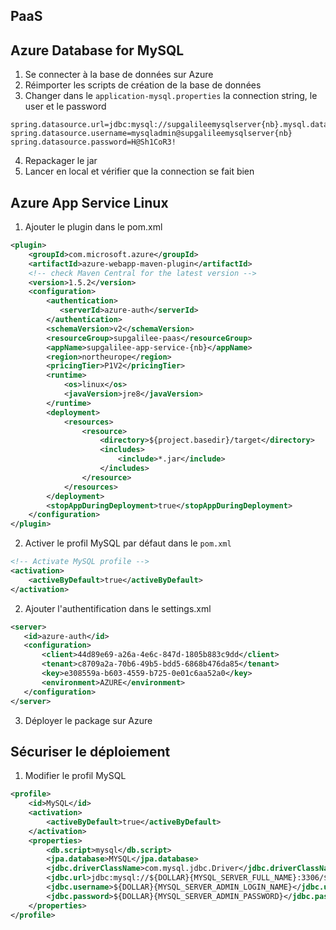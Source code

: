 ## PaaS

## Azure Database for MySQL
1. Se connecter à la base de données sur Azure
2. Réimporter les scripts de création de la base de données
3. Changer dans le ```application-mysql.properties``` la connection string, le user et le password
```properties
spring.datasource.url=jdbc:mysql://supgalileemysqlserver{nb}.mysql.database.azure.com:3306/{your_database}
spring.datasource.username=mysqladmin@supgalileemysqlserver{nb}
spring.datasource.password=H@Sh1CoR3!
```
4. Repackager le jar
5. Lancer en local et vérifier que la connection se fait bien

## Azure App Service Linux
1. Ajouter le plugin dans le pom.xml

```xml
<plugin>
    <groupId>com.microsoft.azure</groupId>
    <artifactId>azure-webapp-maven-plugin</artifactId>
    <!-- check Maven Central for the latest version -->
    <version>1.5.2</version>
    <configuration>
        <authentication>
           <serverId>azure-auth</serverId>
        </authentication>
        <schemaVersion>v2</schemaVersion>
        <resourceGroup>supgalilee-paas</resourceGroup>
        <appName>supgalilee-app-service-{nb}</appName>
        <region>northeurope</region>
        <pricingTier>P1V2</pricingTier>
        <runtime>
            <os>linux</os>
            <javaVersion>jre8</javaVersion>
        </runtime>
        <deployment>
            <resources>
                <resource>
                    <directory>${project.basedir}/target</directory>
                    <includes>
                        <include>*.jar</include>
                    </includes>
                </resource>
            </resources>
        </deployment>
        <stopAppDuringDeployment>true</stopAppDuringDeployment>
    </configuration>
</plugin>
```

2. Activer le profil MySQL par défaut dans le ```pom.xml```
```xml
<!-- Activate MySQL profile -->
<activation>
    <activeByDefault>true</activeByDefault>
</activation>
```


2. Ajouter l'authentification dans le settings.xml
```xml
<server>
   <id>azure-auth</id>
   <configuration>
       <client>44d89e69-a26a-4e6c-847d-1805b883c9dd</client>
       <tenant>c8709a2a-70b6-49b5-bdd5-6868b476da85</tenant>
       <key>e308559a-b603-4559-b725-0e01c6aa52a0</key>
       <environment>AZURE</environment>
   </configuration>
</server>
```

3. Déployer le package sur Azure

## Sécuriser le déploiement
1. Modifier le profil MySQL
```xml
<profile>
    <id>MySQL</id>
    <activation>
        <activeByDefault>true</activeByDefault>
    </activation>
    <properties>
        <db.script>mysql</db.script>
        <jpa.database>MYSQL</jpa.database>
        <jdbc.driverClassName>com.mysql.jdbc.Driver</jdbc.driverClassName>
        <jdbc.url>jdbc:mysql://${DOLLAR}{MYSQL_SERVER_FULL_NAME}:3306/${DOLLAR}{MYSQL_DATABASE_NAME}?useUnicode=true</jdbc.url>
        <jdbc.username>${DOLLAR}{MYSQL_SERVER_ADMIN_LOGIN_NAME}</jdbc.username>
        <jdbc.password>${DOLLAR}{MYSQL_SERVER_ADMIN_PASSWORD}</jdbc.password>
    </properties>
</profile>
```